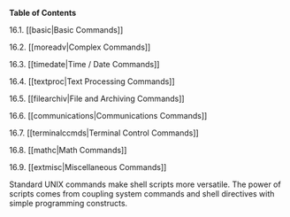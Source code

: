 **Table of Contents**

16.1. [[basic|Basic Commands]]

16.2. [[moreadv|Complex Commands]]

16.3. [[timedate|Time / Date Commands]]

16.4. [[textproc|Text Processing Commands]]

16.5. [[filearchiv|File and Archiving Commands]]

16.6. [[communications|Communications Commands]]

16.7. [[terminalccmds|Terminal Control Commands]]

16.8. [[mathc|Math Commands]]

16.9. [[extmisc|Miscellaneous Commands]]

Standard UNIX commands make shell scripts more versatile. The power of scripts comes from coupling system commands and shell directives with simple programming constructs.
